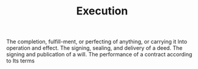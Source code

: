 ---
title: Execution
letter: E
permalink: "/definitions/bld-execution.html"
body: The completion, fulfill-ment, or perfecting of anything, or carrying it lnto
  operation and effect. The signing, sealing, and delivery of a deed. The signing
  and publicatlon of a will. The performance of a contract according to Its terms
published_at: '2018-07-07'
source: Black's Law Dictionary 2nd Ed (1910)
layout: post
---